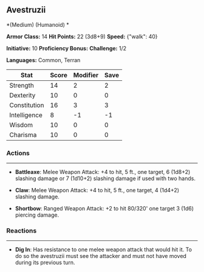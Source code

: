 ## Avestruzii
*(Medium) (Humanoid) *

**Armor Class:** 14
**Hit Points:** 22 (3d8+9)
**Speed:** {"walk": 40}

**Initiative:** 10
**Proficiency Bonus:**
**Challenge:** 1/2

**Languages:** Common, Terran



| Stat | Score | Modifier | Save |
| ---- | ---- | ---- | ---- |
| Strength | 14 | 2 | 2 |
| Dexterity | 10 | 0 | 0 |
| Constitution | 16 | 3 | 3 |
| Intelligence | 8 | -1 | -1 |
| Wisdom | 10 | 0 | 0 |
| Charisma | 10 | 0 | 0 |

### Actions
 --- 
- **Battleaxe**: Melee Weapon Attack: +4 to hit, 5 ft., one target, 6 (1d8+2) slashing damage or 7 (1d10+2) slashing damage if used with two hands.

- **Claw**: Melee Weapon Attack: +4 to hit, 5 ft., one target, 4 (1d4+2) slashing damage.

- **Shortbow**: Ranged Weapon Attack: +2 to hit 80/320' one target 3 (1d6) piercing damage.

### Reactions
 --- 
- **Dig In**: Has resistance to one melee weapon attack that would hit it. To do so the avestruzii must see the attacker and must not have moved during its previous turn.

